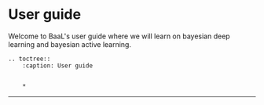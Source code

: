 # User guide

Welcome to BaaL's user guide where we will learn on bayesian deep learning and bayesian active learning.

```eval_rst
.. toctree::
    :caption: User guide
    

    *
```

---